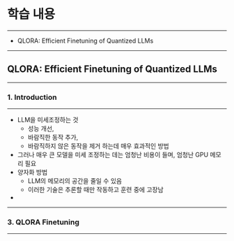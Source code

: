 # 학습 내용

---

- QLORA: Efficient Finetuning of Quantized LLMs

---

## QLORA: Efficient Finetuning of Quantized LLMs

---

### 1. Introduction

---

  - LLM을 미세조정하는 것
    - 성능 개선,
    - 바람직한 동작 추가,
    - 바람직하지 않은 동작을 제거 하는데 매우 효과적인 방법
  - 그러나 매우 큰 모델을 미세 조정하는 데는 엄청난 비용이 들며, 엄청난 GPU 메모리 필요
  - 양자화 방법
    - LLM의 메모리의 공간을 줄일 수 있음
    - 이러한 기술은 추론할 때만 작동하고 훈련 중에 고장남
  - 

---

### 3. QLORA Finetuning

---
